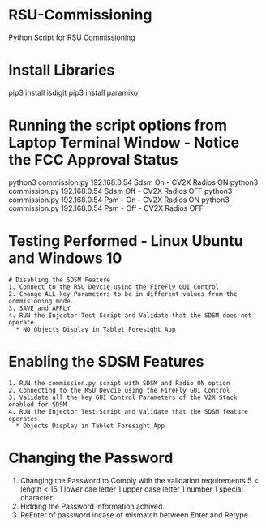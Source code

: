 # RSU-Commissioning
  Python Script for RSU Commissioning

# Install Libraries
  pip3 install isdigit
  pip3 install paramiko
  
# Running the script options from Laptop Terminal Window - Notice the FCC Approval Status
  python3 commission.py 192.168.0.54 Sdsm On - CV2X Radios ON
  python3 commission.py 192.168.0.54 Sdsm Off - CV2X Radios OFF
  python3 commission.py 192.168.0.54 Psm - On - CV2X Radios ON
  python3 commission.py 192.168.0.54 Psm - Off - CV2X Radios OFF
  
# Testing Performed - Linux Ubuntu and Windows 10
    # Disabling the SDSM Feature
    1. Connect to the RSU Devcie using the FireFly GUI Control
    2. Change ALL key Parameters to be in different values from the commisioning mode.
    3. SAVE and APPLY
    4. RUN the Injector Test Script and Validate that the SDSM does not operate
      * NO Objects Display in Tablet Foresight App
  # Enabling the SDSM Features
    1. RUN the commission.py script with SDSM and Radio ON option
    2. Connecting to the RSU Devcie using the FireFly GUI Control
    3. Validate all the key GUI Control Parameters of the V2X Stack enabled for SDSM
    4. RUN the Injector Test Script and Validate that the SDSM feature operates
      * Objects Display in Tablet Foresight App
# Changing the Password
  1. Changing the Password to Comply with the validation requirements
      5 < length < 15
      1 lower cae letter
      1 upper case letter
      1 number
      1 special character
  2. Hidding the Password Information achived. 
  3. ReEnter of password incase of mismatch between Enter and Retype
